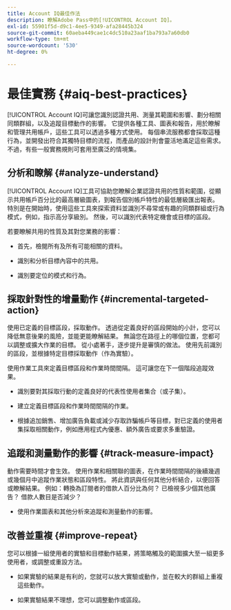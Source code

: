 ```yaml
---
title: Account IQ最佳作法
description: 瞭解Adobe Pass中的[!UICONTROL Account IQ]。
exl-id: 55901f5d-d9c1-4ee5-9349-afa28445b324
source-git-commit: 60aeba449cae1c4dc510a23aaf1ba793a7a60db0
workflow-type: tm+mt
source-wordcount: '530'
ht-degree: 0%

---
```


# 最佳實務 {#aiq-best-practices}

[!UICONTROL Account IQ]可讓您識別認證共用、測量其範圍和影響、劃分相關同類群組，以及追蹤目標動作的影響。 它提供各種工具、圖表和報告，用於瞭解和管理共用帳戶，這些工具可以透過多種方式使用。 每個串流服務都會採取這種行為，並開發出符合其獨特目標的流程，而產品的設計則會靈活地滿足這些需求。  不過，有些一般實務規則可套用至廣泛的情境集。

## 分析和瞭解 {#analyze-understand}

[!UICONTROL Account IQ]工具可協助您瞭解企業認證共用的性質和範圍，從顯示共用帳戶百分比的最高層級圖表，到報告個別帳戶特性的最低層級匯出報表。 特別是在開始時，使用這些工具來探索資料並識別不尋常或有趣的同類群組或行為模式，例如，指示高分享級別。 然後，可以識別代表特定機會或目標的區段。

若要瞭解共用的性質及其對您業務的影響：

* 首先，檢閱所有及所有可能相關的資料。

* 識別和分析目標內容中的共用。

* 識別要定位的模式和行為。

## 採取針對性的增量動作 {#incremental-targeted-action}

使用已定義的目標區段，採取動作。 透過從定義良好的區段開始的小計，您可以降低無意後果的風險，並能更能瞭解結果。 無論您在路徑上的哪個位置，您都可以調整或擴大作業的目標。
從小處著手，逐步提升是審慎的做法。 使用先前識別的區段，並根據特定目標採取動作（作為實驗）。

使用作業工具來定義目標區段和作業時間間隔。 這可讓您在下一個階段追蹤效果。

* 識別要對其採取行動的定義良好的代表性使用者集合（或子集）。

* 建立定義目標區段和作業時間間隔的作業。

* 根據追加銷售、增加廣告負載或減少存取詐騙帳戶等目標，對已定義的使用者集採取相關動作，例如應用程式內優惠、額外廣告或要求多重驗證。

<!--If necessary, gauge the affect [by measuring the impact of actions taken](#track-measure-impact).-->

## 追蹤和測量動作的影響 {#track-measure-impact}

動作需要時間才會生效。 使用作業和相關聯的圖表，在作業時間間隔的後續幾週或幾個月中追蹤作業狀態和區段特性。 將此資訊與任何其他分析結合，以便回答或瞭解結果。 例如：轉換為訂閱者的借款人百分比為何？ 已檢視多少個其他廣告？ 借款人數目是否減少？

* 使用作業圖表和其他分析來追蹤和測量動作的影響。

## 改善並重複 {#improve-repeat}

您可以根據一組使用者的實驗和目標動作結果，將策略觸及的範圍擴大至一組更多使用者，或調整或重設方法。

* 如果實驗的結果是有利的，您就可以放大實驗或動作，並在較大的群組上重複這些動作。

* 如果實驗結果不理想，您可以調整動作或區段。



